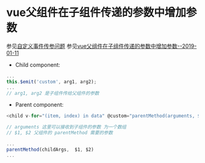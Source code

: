 # vue父组件在子组件传递的参数中增加参数

参见[自定义事件传参问题](https://github.com/vuejs/vue/issues/5735)
参见[vue父组件在子组件传递的参数中增加参数--2019-01-11](https://github.com/lizhongzhen11/dailyGain/issues/21)

- Child component:

```js
...
this.$emit('custom', arg1, arg2);
...
// arg1, arg2 是子组件传给父组件的参数
```

- Parent component:

```js
<child v-for="(item, index) in data" @custom="parentMethod(arguments, $1, $2)"></child>

// arguments 这里可以接收到子组件的参数 为一个数组
// $1, $2 父组件的 parentMethod 需要的参数

...
parentMethod(childArgs,  $1, $2)
...
```
